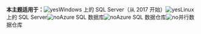 <Token>**本主题适用于：**![yes](media/yes.png)Windows 上的 SQL Server（从 2017 开始）![yes](media/yes.png)Linux 上的 SQL Server![no](media/no.png)Azure SQL 数据库![no](media/no.png)Azure SQL 数据仓库![no](media/no.png)并行数据仓库</Token>